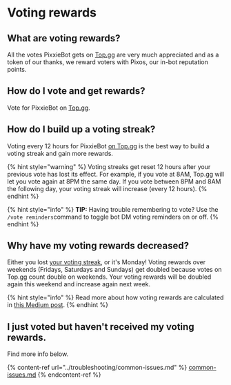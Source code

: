 # Voting rewards

## What are voting rewards?

All the votes PixxieBot gets on [Top.gg](https://pixx.ie/vote) are very much appreciated and as a token of our thanks, we reward voters with Pixos, our in-bot reputation points.

## How do I vote and get rewards?

Vote for PixxieBot on [Top.gg](https://pixx.ie/vote).

## How do I build up a voting streak?

Voting every 12 hours for PixxieBot [on Top.gg](https://pixx.ie/vote) is the best way to build a voting streak and gain more rewards.

{% hint style="warning" %}
Voting streaks get reset 12 hours after your previous vote has lost its effect. For example, if you vote at 8AM, Top.gg will let you vote again at 8PM the same day. If you vote between 8PM and 8AM the following day, your voting streak will increase (every 12 hours).
{% endhint %}

{% hint style="info" %}
**TIP:** Having trouble remembering to vote? Use the `/vote reminders`command to toggle bot DM voting reminders on or off.
{% endhint %}

## Why have my voting rewards decreased?

Either you lost [your voting streak](voting-rewards.md#how-do-i-build-up-a-voting-streak), or it's Monday! Voting rewards over weekends (Fridays, Saturdays and Sundays) get doubled because votes on Top.gg count double on weekends. Your voting rewards will be doubled again this weekend and increase again next week.

{% hint style="info" %}
Read more about how voting rewards are calculated in [this Medium post](https://medium.com/@pixxiebot/updating-pixxiebots-top-gg-voting-rewards-8278fd82f445).
{% endhint %}

## I just voted but haven't received my voting rewards.

Find more info below.

{% content-ref url="../troubleshooting/common-issues.md" %}
[common-issues.md](../troubleshooting/common-issues.md)
{% endcontent-ref %}
